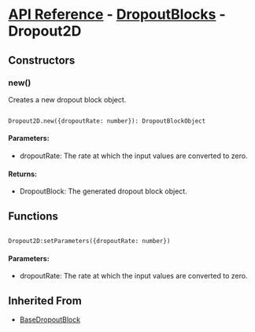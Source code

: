 # [API Reference](../../API.md) - [DropoutBlocks](../DropoutBlocks.md) - Dropout2D

## Constructors

### new()

Creates a new dropout block object.

```

Dropout2D.new({dropoutRate: number}): DropoutBlockObject

```

#### Parameters:

* dropoutRate: The rate at which the input values are converted to zero.

#### Returns:

* DropoutBlock: The generated dropout block object.

## Functions

```

Dropout2D:setParameters({dropoutRate: number})

```

#### Parameters:

* dropoutRate: The rate at which the input values are converted to zero.

## Inherited From

* [BaseDropoutBlock](../BaseDropoutBlock.md)
